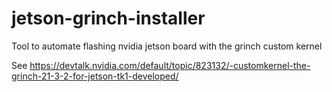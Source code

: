 # jetson-grinch-installer
Tool to automate flashing nvidia jetson board with the grinch custom kernel

See https://devtalk.nvidia.com/default/topic/823132/-customkernel-the-grinch-21-3-2-for-jetson-tk1-developed/
